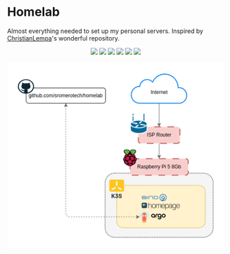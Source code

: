 # Homelab

Almost everything needed to set up my personal servers. Inspired by [ChristianLempa](https://github.com/ChristianLempa)'s wonderful repository.

<p align="center">
    <a alt="Raspberry Pi">
      <img src="https://img.shields.io/badge/Raspberry_Pi-a22846?style=flat&logo=raspberry-pi&logoColor=white">
    </a>
    <a alt="Ansible">
      <img src="https://img.shields.io/badge/Ansible-000000?style=flat&logo=ansible&logoColor=white" />
    </a>
    <a alt="Kubernetes">
      <img src="https://img.shields.io/badge/Kubernetes-326ce5?style=flat&logo=kubernetes&logoColor=white" />
    </a>
    <a alt="K3s">
      <img src="https://img.shields.io/badge/K3s-ffe600?style=flat&logo=k3s&logoColor=black" />
    </a>
    <a alt="ArgoCD">
      <img src="https://img.shields.io/badge/ArgoCD-007acc?style=flat&logo=argo&logoColor=white" />
    </a>
    <a alt="GitHub">
      <img src="https://img.shields.io/badge/GitHub-181717?style=flat&logo=github&logoColor=white" />
    </a>
</p>

<p align="center">
  <img src="docs/homelab.png" alt="diagram-general"/>
</p>
